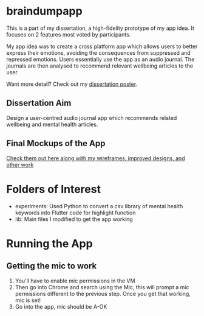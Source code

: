 # braindumpapp

This is a part of my dissertation, a high-fidelity prototype of my app idea. It focuses on 2 features most voted by participants.

My app idea was to create a cross platform app which allows users to better express their emotions, avoiding the consequences from suppressed and repressed emotions. Users essentially use the app as an audio journal. The journals are then analysed to recommend relevant wellbeing articles to the user. 

Want more detail? Check out my [dissertation poster](https://www.behance.net/gallery/142374585/Some-of-my-work/modules/804366911).

## Dissertation Aim
Design a user-centred audio journal app which recommends related wellbeing and mental health articles.

## Final Mockups of the App
[Check them out here along with my wireframes, improved designs, and other work](https://www.behance.net/gallery/142374585/Some-of-my-work)

# Folders of Interest
- experiments: Used Python to convert a csv library of mental health keywords into Flutter code for highlight function
- lib: Main files I modified to get the app working

# Running the App

## Getting the mic to work
1. You'll have to enable mic permissions in the VM
2. Then go into Chrome and search using the Mic, this will prompt a mic permissions different to the previous step. Once you get that working, mic is set!
3. Go into the app, mic should be A-OK
